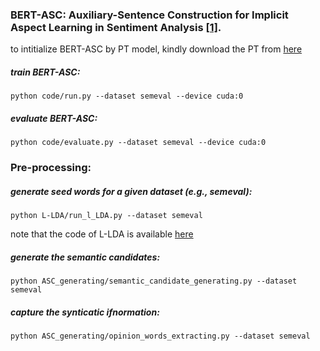 ### BERT-ASC: Auxiliary-Sentence Construction for Implicit Aspect Learning in Sentiment Analysis [[1]](https://arxiv.org/abs/2203.11702). 

to intitialize BERT-ASC by PT model, kindly download the PT from  [here](https://drive.google.com/file/d/11pceo04PfR6W75DPCPBgZIdBxG6HP8RR/view?usp=sharing)


##### train BERT-ASC: 
	python code/run.py --dataset semeval --device cuda:0
	
##### evaluate BERT-ASC: 
	python code/evaluate.py --dataset semeval --device cuda:0
  
  
### Pre-processing:
##### generate seed words for a given dataset (e.g., semeval): 
	python L-LDA/run_l_LDA.py --dataset semeval
note that the code of L-LDA is available [here](https://github.com/JoeZJH/Labeled-LDA-Python) 
##### generate  the semantic candidates: 
	python ASC_generating/semantic_candidate_generating.py --dataset semeval

##### capture the synticatic ifnormation: 
	python ASC_generating/opinion_words_extracting.py --dataset semeval

